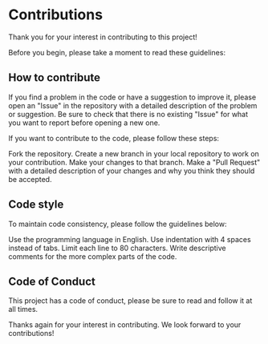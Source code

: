 # Contributions

Thank you for your interest in contributing to this project!

Before you begin, please take a moment to read these guidelines:

## How to contribute

If you find a problem in the code or have a suggestion to improve it, please open an "Issue" in the repository with a detailed description of the problem or suggestion. Be sure to check that there is no existing "Issue" for what you want to report before opening a new one.

If you want to contribute to the code, please follow these steps:

Fork the repository.
Create a new branch in your local repository to work on your contribution.
Make your changes to that branch.
Make a "Pull Request" with a detailed description of your changes and why you think they should be accepted.

## Code style

To maintain code consistency, please follow the guidelines below:

Use the programming language in English.
Use indentation with 4 spaces instead of tabs.
Limit each line to 80 characters.
Write descriptive comments for the more complex parts of the code.

## Code of Conduct

This project has a code of conduct, please be sure to read and follow it at all times.

Thanks again for your interest in contributing. We look forward to your contributions!
